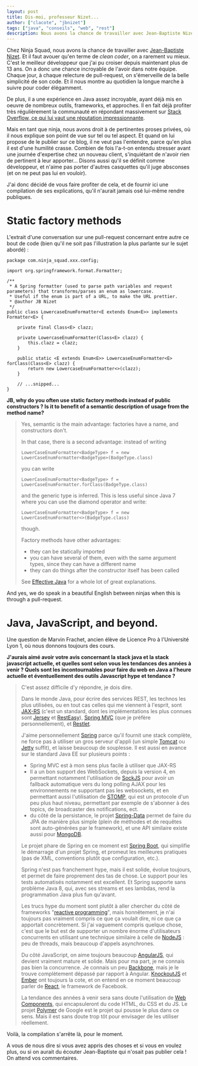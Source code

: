 ```yaml
---
layout: post
title: Dis-moi, professeur Nizet...
author: ["clacote", "jbnizet"]
tags: ["java", "conseils", "web", "rest"]
description: Nous avons la chance de travailler avec Jean-Baptiste Nizet, et de profiter de son talent de développeur au quotidien. Voici une compilation de ses bons conseils.
---
```


Chez Ninja Squad, nous avons la chance de travailler avec [Jean-Baptiste Nizet](http://ninja-squad.fr/team#JB). Et il faut avouer qu'en terme de _clean coder_, on a rarement vu mieux. C'est le meilleur développeur que j'ai pu croiser depuis maintenant plus de 13 ans. On a donc une chance incroyable de l'avoir dans notre équipe. Chaque jour, à chaque relecture de pull-request, on s'émerveille de la belle simplicité de son code. Et il nous montre au quotidien la longue marche à suivre pour coder élégamment.

De plus, il a une expérience en Java assez incroyable, ayant déjà mis en oeuvre de nombreux outils, frameworks, et approches. Il en fait déjà profiter très régulièrement la communauté en répondant massivement sur [Stack Overflow, ce qui lui vaut une réputation impressionnante](http://stackoverflow.com/users/571407/jb-nizet).

Mais en tant que ninja, nous avons droit à de pertinentes proses privées, où il nous explique son point de vue sur tel ou tel aspect. Et quand on lui propose de le publier sur ce blog, il ne veut pas l'entendre, parce qu'en plus il est d'une humilité crasse. Combien de fois l'a-t-on entendu stresser avant une journée d'expertise chez un nouveau client, s'inquiétant de n'avoir rien de pertinent à leur apporter... Disons aussi qu'il se définit comme développeur, et n'aime pas porter d'autres casquettes qu'il juge absconses (et on ne peut pas lui en vouloir).

J'ai donc décidé de vous faire profiter de cela, et de fournir ici une compilation de ses explications, qu'il n'aurait jamais osé lui-même rendre publiques.

# Static factory methods

L'extrait d'une conversation sur une pull-request concernant entre autre ce bout de code (bien qu'il ne soit pas l'illustration la plus parlante sur le sujet abordé)&nbsp;:

    package com.ninja_squad.xxx.config;

    import org.springframework.format.Formatter;

    /**
     * A Spring formatter (used to parse path variables and request parameters) that transforms/parses an enum as lowercase.
     * Useful if the enum is part of a URL, to make the URL prettier.
     * @author JB Nizet
     */
    public class LowercaseEnumFormatter<E extends Enum<E>> implements Formatter<E> {

        private final Class<E> clazz;

        private LowercaseEnumFormatter(Class<E> clazz) {
            this.clazz = clazz;
        }

        public static <E extends Enum<E>> LowercaseEnumFormatter<E> forClass(Class<E> clazz) {
            return new LowercaseEnumFormatter<>(clazz);
        }

        // ...snipped...
    }


**JB, why do you often use static factory methods instead of public constructors&nbsp;? Is it to benefit of a semantic description of usage from the method name?**

> Yes, semantic is the main advantage: factories have a name, and constructors don't.
>
> In that case, there is a second advantage: instead of writing
>
>     LowerCaseEnumFormatter<BadgeType> f = new LowerCaseEnumFormatter<BadgeType>(BadgeType.class)
>
> you can write
>
>     LowerCaseEnumFormatter<BadgeType> f = LowerCaseEnumFormatter.forClass(BadgeType.class)
>
> and the generic type is inferred. This is less useful since Java 7 where you can use the diamond operator and write:
>
>     LowerCaseEnumFormatter<BadgeType> f = new LowerCaseEnumFormatter<>(BadgeType.class)
>
> though.
>
> Factory methods have other advantages:
>
> * they can be statically imported
> * you can have several of them, even with the same argument types, since they can have a different name
> * they can do things after the constructor itself has been called
>
> See [Effective Java](http://books.google.fr/books?id=ka2VUBqHiWkC&pg=PA5&dq=effective+java+%22Creating+and+Destroying+Objects%22&hl=fr&sa=X&ei=9sJtVJKnHcPgatiMgJAC&ved=0CCIQ6AEwAA#v=onepage&q=effective%20java%20%22Creating%20and%20Destroying%20Objects%22&f=false) for a whole lot of great explanations.

And yes, we do speak in a beautiful English between ninjas when this is through a pull-request.

# Java, JavaScript, and beyond.

Une question de Marvin Frachet, ancien élève de Licence Pro à l'Université Lyon 1, où nous donnons toujours des cours.

**J'aurais aimé avoir votre avis concernant la stack java et la stack javascript actuelle, et quelles sont selon vous les tendances des années à venir&nbsp;? Quels sont les incontournables pour faire du web en Java a l'heure actuelle et éventuellement des outils Javascript hype et tendance&nbsp;?**

> C'est assez difficile d'y répondre, je dois dire.
>
> Dans le monde Java, pour écrire des services REST, les technos les plus utilisées, ou en tout cas celles qui me viennent à l'esprit, sont [JAX-RS](https://jax-rs-spec.java.net) (c'est un standard, dont les implémentations les plus connues sont [Jersey](https://jersey.java.net) et [RestEasy](http://resteasy.jboss.org)), [Spring MVC](http://docs.spring.io/spring/docs/current/spring-framework-reference/html/mvc.html) (que je préfère personnellement), et [Restlet](http://restlet.com).
>
> J'aime personnellement [Spring](http://spring.io) parce qu'il fournit une stack complète, ne force pas à utiliser un gros serveur d'appli (un simple [Tomcat](http://tomcat.apache.org) ou [Jetty](http://eclipse.org/jetty/) suffit), et laisse beaucoup de souplesse. Il est aussi en avance sur le standard Java EE sur plusieurs points&nbsp;:
>
> * Spring MVC est à mon sens plus facile à utiliser que JAX-RS
> * Il a un bon support des WebSockets, depuis la version 4, en permettant notamment l'utilisation de [SockJS](https://github.com/sockjs) pour avoir un fallback automatique vers du long polling AJAX pour les environnements ne supportant pas les websockets, et en permettant aussi l'utilisation de [STOMP](http://stomp.github.io), qui est un protocole d'un peu plus haut niveau, permettant par exemple de s'abonner à des topics, de broadcaster des notifications, ect.
> * du côté de la persistance, le projet [Spring-Data](http://projects.spring.io/spring-data/) permet de faire du JPA de manière plus simple (plein de méthodes et de requêtes sont auto-générées par le framework), et une API similaire existe aussi pour [MongoDB](http://www.mongodb.org).
>
> Le projet phare de Spring en ce moment est [Spring Boot](http://projects.spring.io/spring-boot/), qui simplifie le démarrage d'un projet Spring, et promeut les meilleures pratiques (pas de XML, conventions plutôt que configuration, etc.).
>
> Spring n'est pas franchement hype, mais il est solide, évolue toujours, et permet de faire proprement des tas de chose. Le support pour les tests automatisés notamment est excellent. Et Spring supporte sans problème Java 8, qui, avec ses streams et ses lambdas, rend la programmation Java plus fun qu'avant.
>
> Les trucs hype du moment sont plutôt à aller chercher du côté de frameworks "[reactive programming](http://www.reactivemanifesto.org)", mais honnêtement, je n'ai toujours pas vraiment compris ce que ça voulait dire, ni ce que ça apportait concrètement. Si j'ai vaguement compris quelque chose, c'est que le but est de supporter un nombre énorme d'utilisateurs concurrents en utilisant une technique similaire à celle de [NodeJS](http://nodejs.org)&nbsp;: peu de threads, mais beaucoup d'appels asynchrones.
>
> Du côté JavaScript, on aime toujours beaucoup [AngularJS](https://angularjs.org), qui devient vraiment mature et solide. Mais pour ma part, je ne connais pas bien la concurrence. Je connais un peu [Backbone](http://backbonejs.org), mais je le trouve complètement dépassé par rapport à Angular. [KnockoutJS](http://knockoutjs.com) et [Ember](http://emberjs.com) ont toujours la cote, et on entend en ce moment beaucoup parler de [React](http://facebook.github.io/react/), le framework de Facebook.
>
> La tendance des années à venir sera sans doute l'utilisation de [Web Components](http://webcomponents.org), qui encapsuleront du code HTML, du CSS et du JS. Le projet [Polymer](https://www.polymer-project.org) de Google est le projet qui pousse le plus dans ce sens. Mais il est sans doute trop tôt pour envisager de les utiliser réellement.

Voilà, la compilation s'arrête là, pour le moment.  

A vous de nous dire si vous avez appris des choses et si vous en voulez plus, ou si on aurait du écouter Jean-Baptiste qui n'osait pas publier cela&nbsp;!  
On attend vos commentaires.
